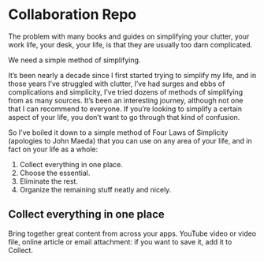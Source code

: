 # Collaboration Repo
The problem with many books and guides on simplifying your clutter, your work life, your desk, your life, is that they are usually too darn complicated.

We need a simple method of simplifying.

It’s been nearly a decade since I first started trying to simplify my life, and in those years I’ve struggled with clutter, I’ve had surges and ebbs of complications and simplicity, I’ve tried dozens of methods of simplifying from as many sources. It’s been an interesting journey, although not one that I can recommend to everyone. If you’re looking to simplify a certain aspect of your life, you don’t want to go through that kind of confusion.

So I’ve boiled it down to a simple method of Four Laws of Simplicity (apologies to John Maeda) that you can use on any area of your life, and in fact on your life as a whole:

1. Collect everything in one place.
2. Choose the essential.
3. Eliminate the rest.
4. Organize the remaining stuff neatly and nicely.

## Collect everything in one place
Bring together great content from across your apps. YouTube video or video file, online article or email attachment: if you want to save it, add it to Collect.

